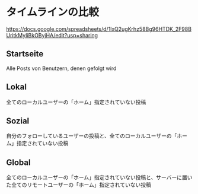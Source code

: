 # タイムラインの比較

https://docs.google.com/spreadsheets/d/1lxQ2ugKrhz58Bg96HTDK_2F98BUritkMyIiBkOByjHA/edit?usp=sharing

## Startseite
Alle Posts von Benutzern, denen gefolgt wird

## Lokal
全てのローカルユーザーの「ホーム」指定されていない投稿

## Sozial
自分のフォローしているユーザーの投稿と、全てのローカルユーザーの「ホーム」指定されていない投稿

## Global
全てのローカルユーザーの「ホーム」指定されていない投稿と、サーバーに届いた全てのリモートユーザーの「ホーム」指定されていない投稿
